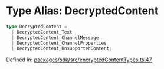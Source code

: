 # Type Alias: DecryptedContent

```ts
type DecryptedContent = 
  | DecryptedContent_Text
  | DecryptedContent_ChannelMessage
  | DecryptedContent_ChannelProperties
  | DecryptedContent_UnsupportedContent;
```

Defined in: [packages/sdk/src/encryptedContentTypes.ts:47](https://github.com/towns-protocol/towns/blob/0db1fd0ac7258e8db8cedfb6183e8eade8284fa1/packages/sdk/src/encryptedContentTypes.ts#L47)
